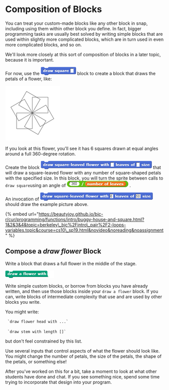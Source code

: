 # Composition of Blocks

You can treat your custom-made blocks like any other block in snap, including using them within other block you define. In fact, bigger programming tasks are usually best solved by writing simple blocks that are used within slightly more complicated blocks, which are in turn used in even more complicated blocks, and so on.

We'll look more closely at this sort of composition of blocks in a later topic, because it is important.

For now, use the ![](../.gitbook/assets/image%20%2896%29.png) block to create a block that draws the petals of a flower, like:

![](../.gitbook/assets/image%20%28176%29.png)

If you look at this flower, you'll see it has 6 squares drawn at equal angles around a full 360-degree rotation.

Create the block ![](../.gitbook/assets/image%20%2872%29.png) that will draw a square-leaved flower with any number of square-shaped petals with the specified size. In this block, you will turn the sprite between calls to `draw square`using an angle of ![](../.gitbook/assets/image%20%28157%29.png) . 

An invocation of ![](../.gitbook/assets/image%20%2859%29.png) should draw the example picture above.

{% embed url="https://beautyjoy.github.io/bjc-r/cur/programming/functions/intro/buggy-house-and-square.html?1&2&3&4&topic=berkeley\_bjc%2Fintro\_pair%2F2-loops-variables.topic&course=cs10\_sp19.html&novideo&noreading&noassignment" %}

## Compose a _draw flower_ Block

Write a block that draws a full flower in the middle of the stage.

![](../.gitbook/assets/image%20%2897%29.png)

Write simple custom blocks, or borrow from blocks you have already written, and then use those blocks inside your `draw a flower` block. If you can, write blocks of intermediate complexity that use and are used by other blocks you write.  
  
You might write:  
  
     `draw flower head with ...`  
  
     `draw stem with length []`  
  
but don't feel constrained by this list.

Use several inputs that control aspects of what the flower should look like. You might change the number of petals, the size of the petals, the shape of the petals, or something else!

After you've worked on this for a bit, take a moment to look at what other students have done and chat. If you see something nice, spend some time trying to incorporate that design into your program.

